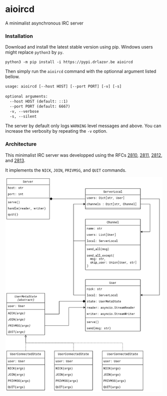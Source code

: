 aioircd
=======

A minimalist asynchronous IRC server

### Installation

Download and install the latest stable version using pip.
Windows users might replace `python3` by `py`.

	python3 -m pip install -i https://pypi.drlazor.be aioircd

Then simply run the `aioircd` command with the optionnal argument
listed bellow.

	usage: aioircd [--host HOST] [--port PORT] [-v] [-s]

	optional arguments:
	  --host HOST (default: ::1)
	  --port PORT (default: 6667)
	  -v, --verbose
	  -s, --silent

The server by default only logs `WARNING` level messages and above. You
can increase the verbosity by repeating the `-v` option.

### Architecture

This minimalist IRC server was developped using the RFCs [2810], [2811],
[2812], and [2813].

It implements the `NICK`, `JOIN`, `PRIVMSG`, and `QUIT` commands.

![class diagram](class_diagram.png)


[2810]: https://tools.ietf.org/html/rfc2810
[2811]: https://tools.ietf.org/html/rfc2811
[2812]: https://tools.ietf.org/html/rfc2812
[2813]: https://tools.ietf.org/html/rfc2813
